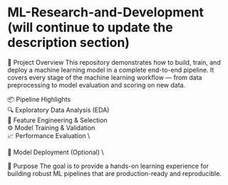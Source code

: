 # ML-Research-and-Development (will continue to update the description section)
🧠 Project Overview
This repository demonstrates how to build, train, and deploy a machine learning model in a complete end-to-end pipeline. It covers every stage of the machine learning workflow — from data preprocessing to model evaluation and scoring on new data.

📦 Pipeline Highlights \
🔍 Exploratory Data Analysis (EDA)\
🧹 Feature Engineering & Selection\
⚙️ Model Training & Validation\
📈 Performance Evaluation \

🚀 Model Deployment (Optional) \

🎯 Purpose
The goal is to provide a hands-on learning experience for building robust ML pipelines that are production-ready and reproducible.
